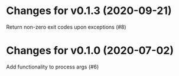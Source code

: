# Changes for v0.1.3 (2020-09-21)
Return non-zero exit codes upon exceptions (#8)

# Changes for v0.1.0 (2020-07-02)
Add functionality to process args (#6)

